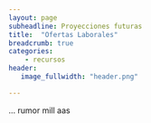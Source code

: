 ```yaml
---
layout: page
subheadline: Proyecciones futuras
title:  "Ofertas Laborales"
breadcrumb: true
categories:
    - recursos
header:
   image_fullwidth: "header.png"

---
```


...
rumor mill
aas